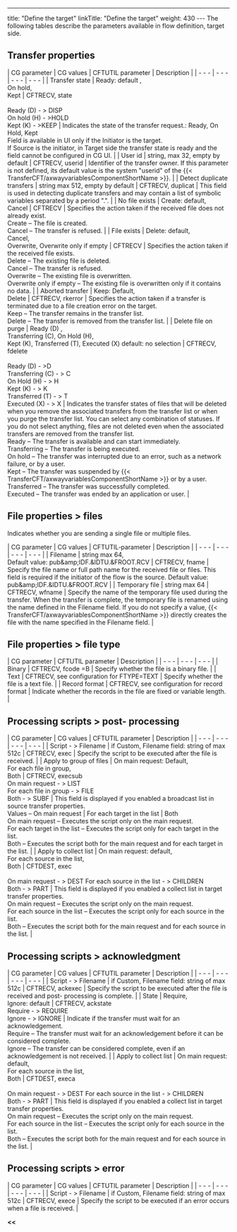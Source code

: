 ---
title: "Define the target"
linkTitle: "Define the target"
weight: 430
--- The following tables describe the parameters available in flow definition, target side.

## Transfer properties

| CG parameter  | CG values  | CFTUTIL parameter  | Description  |
| - - - | - - - | - - - | - - - |
| Transfer state  | Ready: default ,<br /> On hold,<br /> Kept  | CFTRECV, state<br /> <br /> Ready (D) - &gt; DISP<br /> On hold (H) - &gt;HOLD<br /> Kept (K) - &gt;KEEP  | Indicates the state of the transfer request.: Ready, On Hold, Kept<br /> Field is available in UI only if the Initiator is the target.<br /> If Source is the initiator, in Target side the transfer state is ready and the field cannot be configured in CG UI.  |
| User id  | string, max 32, empty by default  | CFTRECV, userid  | Identifier of the transfer owner. If this parameter is not defined, its default value is the system "userid" of the {{< TransferCFT/axwayvariablesComponentShortName  >}}.  |
| Detect duplicate transfers  | string max 512, empty by default  | CFTRECV, duplicat  | This field is used in detecting duplicate transfers and may contain a list of symbolic variables separated by a period ".".  |
| No file exists  | Create: default,<br /> Cancel  | CFTRECV | Specifies the action taken if the received file does not already exist.<br /> Create – The file is created.<br /> Cancel – The transfer is refused.  |
| File exists  | Delete: default,<br /> Cancel,<br /> Overwrite, Overwrite only if empty  | CFTRECV | Specifies the action taken if the received file exists.<br /> Delete – The existing file is deleted.<br /> Cancel – The transfer is refused.<br /> Overwrite – The existing file is overwritten.<br /> Overwrite only if empty – The existing file is overwritten only if it contains no data.  |
| Aborted transfer  | Keep: Default,<br /> Delete  | CFTRECV, rkerror  | Specifies the action taken if a transfer is terminated due to a file creation error on the target.<br /> Keep – The transfer remains in the transfer list.<br /> Delete – The transfer is removed from the transfer list.  |
| Delete file on purge  | Ready (D) ,<br /> Transferring (C), On Hold (H),<br /> Kept (K), Transferred (T), Executed (X) default: no selection  | CFTRECV, fdelete<br /> <br /> Ready (D) - &gt;D<br /> Transferring (C) - &gt; C<br /> On Hold (H) - &gt; H<br /> Kept (K) - &gt; K<br /> Transferred (T) - &gt; T<br /> Executed (X) - &gt; X  | Indicates the transfer states of files that will be deleted when you remove the associated transfers from the transfer list or when you purge the transfer list. You can select any combination of statuses. If you do not select anything, files are not deleted even when the associated transfers are removed from the transfer list.<br /> Ready – The transfer is available and can start immediately.<br /> Transferring – The transfer is being executed.<br /> On hold – The transfer was interrupted due to an error, such as a network failure, or by a user.<br /> Kept – The transfer was suspended by {{< TransferCFT/axwayvariablesComponentShortName  >}} or by a user.<br /> Transferred – The transfer was successfully completed.<br /> Executed – The transfer was ended by an application or user.  |

## File properties &gt; files

Indicates whether you are sending a single file or multiple files.

| CG parameter  | CG values  | CFTUTIL‑parameter  | Description  |
| - - - | - - - | - - - | - - - |
| Filename  | string max 64,<br /> Default value: pub\&amp;IDF.&amp;IDTU.&amp;FROOT.RCV  | CFTRECV, fname  | Specify the file name or full path name for the received file or files. This field is required if the initiator of the flow is the source. Default value: pub\&amp;IDF.&amp;IDTU.&amp;FROOT.RCV  |
| Temporary file  | string max 64  | CFTRECV, wfname  | Specify the name of the temporary file used during the transfer. When the transfer is complete, the temporary file is renamed using the name defined in the Filename field. If you do not specify a value, {{< TransferCFT/axwayvariablesComponentShortName  >}} directly creates the file with the name specified in the Filename field.  |

## File properties &gt; file type

| CG parameter  | CFTUTIL parameter  | Description  |
| - - - | - - - | - - - |
| Binary  | CFTRECV, fcode =B  | Specify whether the file is a binary file.  |
| Text  | CFTRECV, see configuration for FTYPE=TEXT | Specify whether the file is a text file.  |
| Record format  | CFTRECV, see configuration for record format | Indicate whether the records in the file are fixed or variable length.  |

## Processing scripts &gt; post- processing

| CG parameter  | CG values  | CFTUTIL parameter  | Description  |
| - - - | - - - | - - - | - - - |
| Script - &gt; Filename  | if Custom, Filename field: string of max 512c  | CFTRECV, exec  | Specify the script to be executed after the file is received.  |
| Apply to group of files  | On main request: Default,<br /> For each file in group,<br /> Both  | CFTRECV, execsub<br /> On main request - &gt; LIST<br /> For each file in group - &gt; FILE<br /> Both - &gt; SUBF  | This field is displayed if you enabled a broadcast list in source transfer properties.<br /> Values – On main request &#124; For each target in the list &#124; Both<br /> On main request – Executes the script only on the main request.<br /> For each target in the list – Executes the script only for each target in the list.<br /> Both – Executes the script both for the main request and for each target in the list.  |
| Apply to collect list  | On main request: default,<br /> For each source in the list,<br /> Both  | CFTDEST, exec<br /> <br /> On main request - &gt; DEST For each source in the list - &gt; CHILDREN<br /> Both - &gt; PART  | This field is displayed if you enabled a collect list in target transfer properties.<br /> On main request – Executes the script only on the main request.<br /> For each source in the list – Executes the script only for each source in the list.<br /> Both – Executes the script both for the main request and for each source in the list.  |

## Processing scripts &gt; acknowledgment

| CG parameter  | CG values  | CFTUTIL parameter  | Description  |
| - - - | - - - | - - - | - - - |
| Script - &gt; Filename  | if Custom, Filename field: string of max 512c  | CFTRECV, ackexec  | Specify the script to be executed after the file is received and post- processing is complete.  |
| State  | Require,<br /> Ignore: default  | CFTRECV, ackstate<br /> Require - &gt; REQUIRE<br /> Ignore - &gt; IGNORE  | Indicate if the transfer must wait for an acknowledgement.<br /> Require – The transfer must wait for an acknowledgement before it can be considered complete.<br /> Ignore – The transfer can be considered complete, even if an acknowledgement is not received.  |
| Apply to collect list  | On main request: default,<br /> For each source in the list,<br /> Both  | CFTDEST, execa<br /> <br /> On main request - &gt; DEST For each source in the list - &gt; CHILDREN<br /> Both - &gt; PART  | This field is displayed if you enabled a collect list in target transfer properties.<br /> On main request – Executes the script only on the main request.<br /> For each source in the list – Executes the script only for each source in the list.<br /> Both – Executes the script both for the main request and for each source in the list.  |

## Processing scripts &gt; error

| CG parameter  | CG values  | CFTUTIL parameter  | Description  |
| - - - | - - - | - - - | - - - |
| Script - &gt; Filename  | if Custom, Filename field: string of max 512c  | CFTRECV, exece  | Specify the script to be executed if an error occurs when a file is received.  |

****&lt;&lt;**** [](../../)
